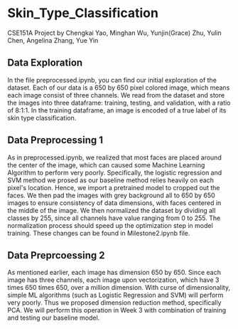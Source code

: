 # Skin_Type_Classification
CSE151A Project by Chengkai Yao, Minghan Wu, Yunjin(Grace) Zhu, Yulin Chen, Angelina Zhang, Yue Yin

## Data Exploration 
In the file preprocessed.ipynb, you can find our initial exploration of the dataset. 
Each of our data is a 650 by 650 pixel colored image, which means each image consist of three channels. We read from the dataset and store the images into three dataframe: training, testing, and validation, with a ratio of 8:1:1. In the training dataframe, an image is encoded of a true label of its skin type classification. 

## Data Preprocessing 1
As in  preprocessed.ipynb, we realized that most faces are placed around the center of the image, which can caused some Machine Learning Algorithm to perform very poorly. Specifically, the logistic regression and SVM method we prosed as our baseline method relies heavily on each pixel's location. Hence, we import a pretrained model to cropped out the faces. We then pad the images with grey background all to 650 by 650 images to ensure consistency of data dimensions, with faces centered in the middle of the image.
We then normalized the dataset by dividing all classes by 255, since all channels have value ranging from 0 to 255. The normalization process should speed up the optimization step in model training.
These changes can be found in Milestone2.ipynb file.

## Data Preprcoessing 2
As mentioned earlier, each image has dimension 650 by 650. Since each image has three channels, each image upon vectorization, which have 3 times 650 times 650, over a million dimension. With curse of dimensionality, simple ML algorithms (such as Logistic Regression and SVM) will perform very poorly. Thus we proposed dimension reduction method, specifically PCA. We will perform this operation in Week 3 with combination of training and testing our baseline model. 
